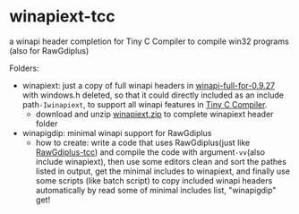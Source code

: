 # winapiext-tcc
a winapi header completion for Tiny C Compiler to compile win32 programs (also for RawGdiplus)

Folders:
- winapiext: just a copy of full winapi headers in [winapi-full-for-0.9.27](http://download.savannah.gnu.org/releases/tinycc/winapi-full-for-0.9.27.zip "winapi-full-for-0.9.27") with windows.h deleted, so that it could directly included as an include path`-Iwinapiext`, to support all winapi features in [Tiny C Compiler](https://www.bellard.org/tcc/ "Tiny C Compiler").
	- download and unzip [winapiext.zip](https://github.com/Lasereyes5/winapiext-tcc/releases/download/headers/winapiext.zip "winapiext.zip") to complete winapiext header folder
- winapigdip: minimal winapi support for RawGdiplus
	- how to create: write a code that uses RawGdiplus(just like [RawGdiplus-tcc](https://github.com/Lasereyes5/RawGdiplus-tcc "RawGdiplus-tcc")) and compile the code with argument`-vv`(also include winapiext), then use some editors clean and sort the pathes listed in output, get the minimal includes to winapiext, and finally use some scripts (like batch script) to copy included winapi headers automatically by read some of minimal includes list, "winapigdip" get!
